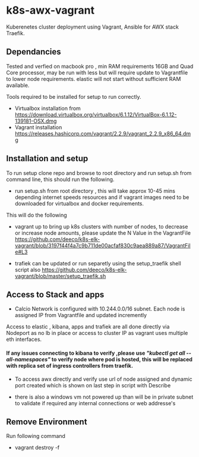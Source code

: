 # k8s-awx-vagrant
Kuberenetes cluster deployment using Vagrant, Ansible for AWX stack Traefik.

## Dependancies
Tested and verfied on macbook pro , min RAM requirements 16GB and Quad Core processor, may be run with less but will require update to Vagrantfile to lower node requirements. elastic will not start without sufficient RAM available.

Tools required to be installed for setup to run correctly.

- Virtualbox installation from https://download.virtualbox.org/virtualbox/6.1.12/VirtualBox-6.1.12-139181-OSX.dmg
- Vagrant installation https://releases.hashicorp.com/vagrant/2.2.9/vagrant_2.2.9_x86_64.dmg

## Installation and setup

To run setup clone repo and browse to root directory and run setup.sh from command line, this should run the following.
- run setup.sh from root directory , this will take approx 10-45 mins depending internet speeds resources and if vagrant images need to be downloaded for virtualbox and docker requirements.

This will do the following

- vagrant up to bring up k8s clusters with number of nodes, to decrease or increase node amounts, please update the N Value in the VagrantFile https://github.com/deeco/k8s-elk-vagrant/blob/3197f44f4a7c9b711de00acfaf830c9aea889a87/VagrantFile#L3
* trafiek can be updated or run separetly using the setup_traefik shell script also https://github.com/deeco/k8s-elk-vagrant/blob/master/setup_traefik.sh

## Access to Stack and apps

- Calcio Network is configured with 10.244.0.0/16 subnet.
  Each node is assigned IP from Vagrantfile and updated incremently 

Access to elastic , kibana, apps and trafiek are all done directly via Nodeport as no lb in place or access to cluster IP as vagrant uses multiple eth interfaces.

#### If any issues connecting to kibana to verify ,please use *"kubectl get all --all-namespaces"* to verify node where pod is hosted, this will be replaced with replica set of ingress controllers from traefik.

* To access awx directly and verify use url of node assigned and dynamic port created which is shown on last step in script with Describe

- there is also a windows vm not powered up than will be in private subnet to validate if required any internal connections or web addresse's

## Remove Environment

Run following command 
* vagrant destroy -f
